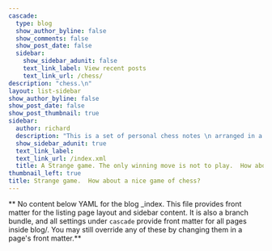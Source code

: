 ```yaml
---
cascade:
  type: blog
  show_author_byline: false
  show_comments: false
  show_post_date: false
  sidebar:
    show_sidebar_adunit: false
    text_link_label: View recent posts
    text_link_url: /chess/
description: "chess.\n"
layout: list-sidebar
show_author_byline: false
show_post_date: false
show_post_thumbnail: true
sidebar:
  author: richard
  description: "This is a set of personal chess notes \n arranged in a narrative structure to interest my memory. \n Marcel Duchamp and John Cage \n are playing in the image above."
  show_sidebar_adunit: true
  text_link_label:
  text_link_url: /index.xml
  title: A Strange game. The only winning move is not to play.  How about a nice game of chess?
thumbnail_left: true
title: Strange game.  How about a nice game of chess?
---
```


** No content below YAML for the blog _index. This file provides front matter for the listing page layout and sidebar content. It is also a branch bundle, and all settings under `cascade` provide front matter for all pages inside blog/. You may still override any of these by changing them in a page's front matter.**
